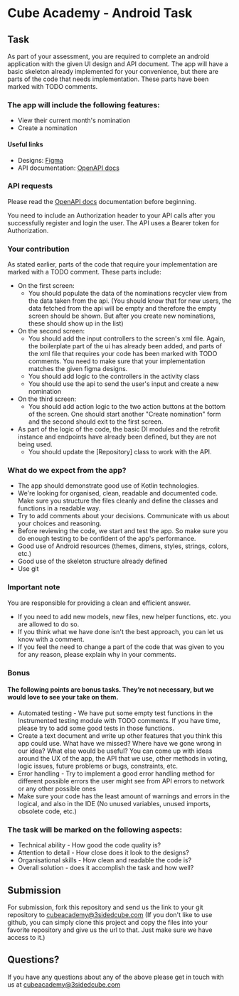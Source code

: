 # Cube Academy - Android Task

## Task

As part of your assessment, you are required to complete an android application with the given UI design and API document. The app will have a basic skeleton already implemented for your convenience, but there are parts of the code that needs implementation. These parts have been marked with TODO comments.

### The app will include the following features:

-	View their current month's nomination
-	Create a nomination

#### Useful links
- Designs: [Figma](https://www.figma.com/file/j9opgFDjgfmgsIcTpkvyEt/FED-Mini-Task-Flow?type=design&mode=design&t=cvBjihTJPiiIVaGK-1)
- API documentation: [OpenAPI docs](https://cube-academy-api.cubeapis.com/docs)

### API requests

Please read the [OpenAPI docs](https://cube-academy-api.cubeapis.com/docs) documentation before beginning.

You need to include an Authorization header to your API calls after you successfully register and login the user. The API uses a Bearer token for Authorization. 

### Your contribution
As stated earlier, parts of the code that require your implementation are marked with a TODO comment. These parts include:
- On the first screen:
  - You should populate the data of the nominations recycler view from the data taken from the api. (You should know that for new users, the data fetched from the api will be empty and therefore the empty screen should be shown. But after you create new nominations, these should show up in the list)
- On the second screen:
  - You should add the input controllers to the screen's xml file. Again, the boilerplate part of the ui has already been added, and parts of the xml file that requires your code has been marked with TODO comments. You need to make sure that your implementation matches the given figma designs. 
  - You should add logic to the controllers in the activity class
  - You should use the api to send the user's input and create a new nomination
- On the third screen:
  - You should add action logic to the two action buttons at the bottom of the screen. One should start another "Create nomination" form and the second should exit to the first screen. 
- As part of the logic of the code, the basic DI modules and the retrofit instance and endpoints have already been defined, but they are not being used. 
  - You should update the [Repository] class to work with the API.

### What do we expect from the app? 
- The app should demonstrate good use of Kotlin technologies. 
- We're looking for organised, clean, readable and documented code. Make sure you structure the files cleanly and define the classes and functions in a readable way. 
- Try to add comments about your decisions. Communicate with us about your choices and reasoning. 
- Before reviewing the code, we start and test the app. So make sure you do enough testing to be confident of the app's performance. 
- Good use of Android resources (themes, dimens, styles, strings, colors, etc.)
- Good use of the skeleton structure already defined
- Use git

### Important note
You are responsible for providing a clean and efficient answer. 
- If you need to add new models, new files, new helper functions, etc. you are allowed to do so. 
- If you think what we have done isn't the best approach, you can let us know with a comment. 
- If you feel the need to change a part of the code that was given to you for any reason, please explain why in your comments.  

### Bonus
#### The following points are bonus tasks. They’re not necessary, but we would love to see your take on them. 
- Automated testing - We have put some empty test functions in the Instrumented testing module with TODO comments. If you have time, please try to add some good tests in those functions.  
- Create a text document and write up other features that you think this app could use. What have we missed? Where have we gone wrong in our idea? What else would be useful? You can come up with ideas around the UX of the app, the API that we use, other methods in voting, logic issues, future problems or bugs, constraints, etc. 
- Error handling - Try to implement a good error handling method for different possible errors the user might see from API errors to network or any other possible ones 
- Make sure your code has the least amount of warnings and errors in the logical, and also in the IDE (No unused variables, unused imports, obsolete code, etc.)

### The task will be marked on the following aspects:
-	Technical ability - How good the code quality is?
-	Attention to detail - How close does it look to the designs?
-	Organisational skills - How clean and readable the code is? 
-	Overall solution - does it accomplish the task and how well?

## Submission
For submission, fork this repository and send us the link to your git repository to [cubeacademy@3sidedcube.com](mailto:cubeacademy@3sidedcube.com?subject=Cube%20Academy%20Test)
(If you don't like to use github, you can simply clone this project and copy the files into your favorite repository and give us the url to that. Just make sure we have access to it.)

## Questions?

If you have any questions about any of the above please get in touch with us at [cubeacademy@3sidedcube.com](mailto:cubeacademy@3sidedcube.com?subject=Cube%20Academy%20Test)


